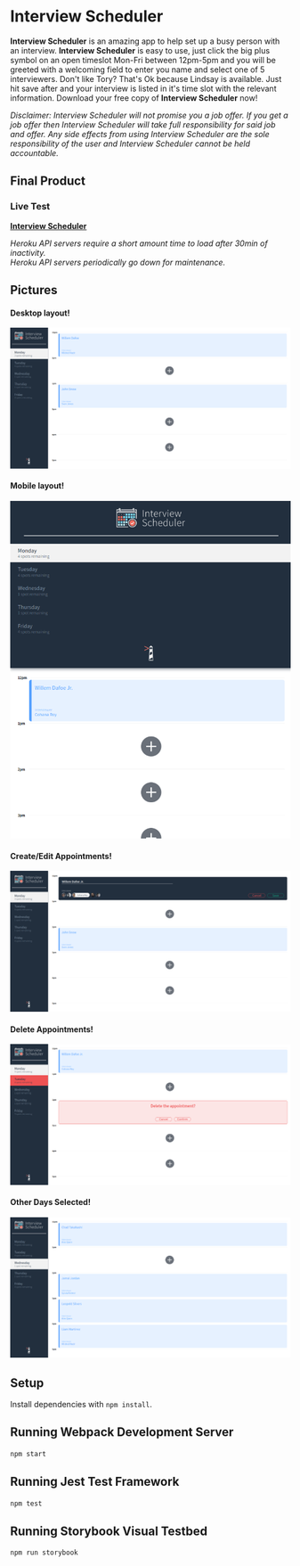 # Interview Scheduler

**Interview Scheduler** is an amazing app to help set up a busy person with an interview. **Interview Scheduler** is easy to use, just click the big plus symbol on an open timeslot Mon-Fri between 12pm-5pm and you will be greeted with a welcoming field to enter you name and select one of 5 interviewers. Don't like Tory? That's Ok because Lindsay is available. Just hit save after and your interview is listed in it's time slot with the relevant information. Download your free copy of **Interview Scheduler** now! 


*Disclaimer: Interview Scheduler will not promise you a job offer. If you get a job offer then Interview Scheduler will take full responsibility for said job and offer. Any side effects from using Interview Scheduler are the sole responsibility of the user and Interview Scheduler cannot be held accountable.*



## Final Product

### Live Test

**[Interview Scheduler](https://62d8be91472cad0009c7796b--interview-scheduler-jbridges.netlify.app/)**

*Heroku API servers require a short amount time to load after 30min of inactivity.*<br />
*Heroku API servers periodically go down for maintenance.*

## Pictures

#### Desktop layout!
!["screenshot of desktop layout"](https://github.com/Jbridges1119/scheduler/blob/master/docs/Layout.png?raw=true)

#### Mobile layout!
!["screenshot of mobile layout"](https://github.com/Jbridges1119/scheduler/blob/master/docs/mobile.png?raw=true)

#### Create/Edit Appointments!
!["screenshot of create/editing appointments"](https://github.com/Jbridges1119/scheduler/blob/master/docs/Edit-Create.png?raw=true)

#### Delete Appointments!
!["screenshot of deleting appointments"](https://github.com/Jbridges1119/scheduler/blob/master/docs/Delete.png?raw=true)

#### Other Days Selected!
!["screenshot of other days"](https://github.com/Jbridges1119/scheduler/blob/master/docs/other-%20days.png?raw=true)



## Setup

Install dependencies with `npm install`.

## Running Webpack Development Server

```sh
npm start
```

## Running Jest Test Framework

```sh
npm test
```

## Running Storybook Visual Testbed

```sh
npm run storybook
```
